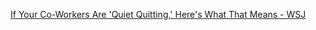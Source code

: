 
[If Your Co-Workers Are 'Quiet Quitting,' Here's What That Means - WSJ](https://www.wsj.com/articles/if-your-gen-z-co-workers-are-quiet-quitting-heres-what-that-means-11660260608)
